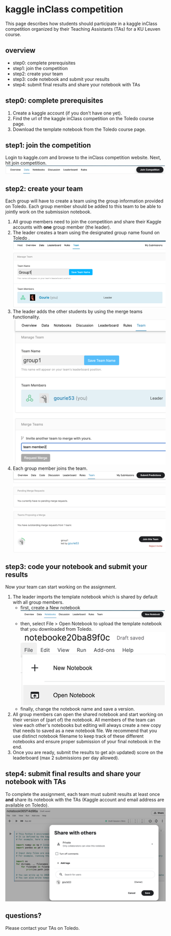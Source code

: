 # kaggle inClass competition
This page describes how students should participate in a kaggle inClass competition organized by
their Teaching Assistants (TAs) for a KU Leuven course.

## overview
- step0: complete prerequisites
- step1: join the competition
- step2: create your team 
- step3: code notebook and submit your results
- step4: submit final results and share your notebook with TAs


## step0: complete prerequisites
1. Create a kaggle account (if you don't have one yet).
2. Find the url of the kaggle inClass competition on the Toledo course page.
3. Download the template notebook from the Toledo course page.

## step1: join the competition
Login to kaggle.com and browse to the inClass competition website. Next, hit join competition.
![Team creation](./img/kaggle_join.png)

## step2: create your team
Each group will have to create a team using the group information provided on Toledo. 
Each group member should be added to this team to be able to jointly work on the submission notebook.

1. All group members need to join the competition and share their Kaggle accounts with **one** group member (the leader).
2. The leader creates a team using the designated group name found on Toledo .
![Team creation](./img/kaggle_teamcreation.png)
3. The leader adds the other students by using the merge teams functionality. 
![Team creation](./img/kaggle_teamaddmember.png)
4. Each group member joins the team. 
![Team creation](./img/kaggle_teamacceptmerge.png)


## step3: code your notebook  and submit your results
Now your team can start working on the assignment. 
1. The leader imports the template notebook which is shared by default with all group members.
    - first, create a New notebook
        ![Team creation](./img/kaggle_newnotebook.png)
    - then, select File > Open Notebook to upload the template notebook that you downloaded from Toledo.
        ![Team creation](./img/kaggle_uploadnotebook.png)
    - finally, change the notebook name and save a version.
2. All group members can open the shared notebook and start working on their version of (part of) the notebook. All
members of the team can view each other's notebooks but editing will always create a new copy that needs to saved 
as a new notebook file. We recommend that you use distinct notebook filename to keep track of these different notebooks
and ensure proper submission of your final notebook in the end.
3. Once you are ready, submit the results to get a(n updated) score on the leaderboard (max 2 submissions per day allowed).

## step4: submit final results and share your notebook with TAs
To complete the assignment, each team must submit results at least once **and** share its notebook with the TAs 
(Kaggle account and email address are available on Toledo).
![Team creation](./img/kaggle_sharenotebook.png)

## questions?
Please contact your TAs on Toledo.
